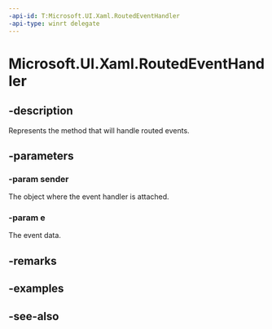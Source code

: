 ```yaml
---
-api-id: T:Microsoft.UI.Xaml.RoutedEventHandler
-api-type: winrt delegate
---
```

<!-- Delegate syntax.
public delegate void RoutedEventHandler(System.Object sender, Windows.UI.Xaml.RoutedEventArgs e)
-->
# Microsoft.UI.Xaml.RoutedEventHandler

## -description
Represents the method that will handle routed events.

## -parameters
### -param sender
The object where the event handler is attached.

### -param e
The event data.


## -remarks

## -examples

## -see-also
